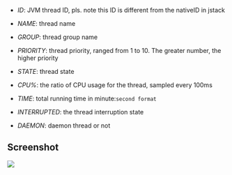 
* *ID*: JVM thread ID, pls. note this ID is different from the nativeID in jstack

* *NAME*: thread name

* *GROUP*: thread group name

* *PRIORITY*: thread priority, ranged from 1 to 10. The greater number, the higher priority

* *STATE*: thread state

* *CPU%*: the ratio of CPU usage for the thread, sampled every 100ms

* *TIME*: total running time in minute:`second format`

* *INTERRUPTED*: the thread interruption state

* *DAEMON*: daemon thread or not

## Screenshot

![](https://alibaba.github.io/arthas/en/_images/dashboard.png)
